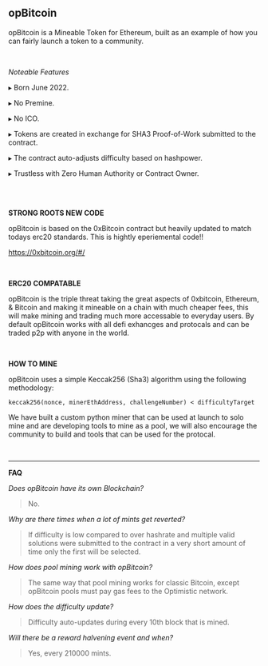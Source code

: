 **opBitcoin**
----------------------------------------------

opBitcoin is a Mineable Token for Ethereum, built as an example of how you can fairly launch a token to a community.

<br>


*Noteable Features*

▸ Born June 2022.

▸ No Premine.

▸ No ICO.

▸ Tokens are created in exchange for SHA3 Proof-of-Work submitted to the contract.

▸ The contract auto-adjusts difficulty based on hashpower.

▸ Trustless with Zero Human Authority or Contract Owner.



<br>
<br>


**STRONG ROOTS NEW CODE**

opBitcoin is based on the 0xBitcoin contract but heavily updated to match todays erc20 standards. This is hightly eperiemental code!!

https://0xbitcoin.org/#/


<br>

**ERC20 COMPATABLE**

opBitcoin is the triple threat taking the great aspects of 0xbitcoin, Ethereum, & Bitcoin and making it mineable on a chain with much cheaper fees, this will make mining and trading much more accessable to everyday users. By default opBitcoin works with all defi exhancges and protocals and can be traded p2p with anyone in the world. 



<br>

**HOW TO MINE**

opBitcoin uses a simple Keccak256 (Sha3) algorithm using the following methodology:

``keccak256(nonce, minerEthAddress, challengeNumber) < difficultyTarget``


We have built a custom python miner that can be used at launch to solo mine and are developing tools to mine as a pool, we will also encourage the community to build and tools that can be used for the protocal.

<br>

--------------------------------
  
**FAQ**

*Does opBitcoin have its own Blockchain?*

> No.


*Why are there times when a lot of mints get reverted?*

> If difficulty is low compared to over hashrate and multiple valid solutions were submitted to the contract in a very short amount of time only the first will be selected.

*How does pool mining work with opBitcoin?*

> The same way that pool mining works for classic Bitcoin, except opBitcoin pools must pay gas fees to the Optimistic network.

*How does the difficulty update?*

> Difficulty auto-updates during every 10th block that is mined.

*Will there be a reward halvening event and when?*

> Yes, every 210000 mints.



